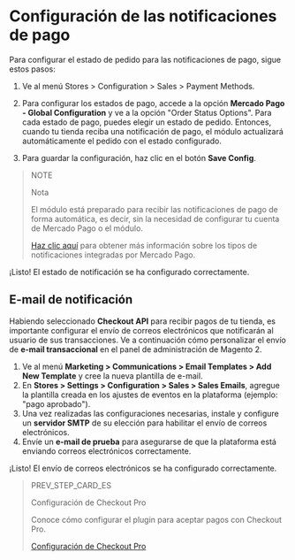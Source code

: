 # Configuración de las notificaciones de pago

Para configurar el estado de pedido para las notificaciones de pago, sigue estos pasos:

1. Ve al menú Stores > Configuration > Sales > Payment Methods.

2. Para configurar los estados de pago, accede a la opción **Mercado Pago - Global Configuration** y ve a la opción "Order Status Options". 
Para cada estado de pago, puedes elegir un estado de pedido. Entonces, cuando tu tienda reciba una notificación de pago, el módulo actualizará automáticamente el pedido con el estado configurado. 

3. Para guardar la configuración, haz clic en el botón **Save Config**.

> NOTE
>
> Nota
>
> El módulo está preparado para recibir las notificaciones de pago de forma automática, es decir, sin la necesidad de configurar tu cuenta de Mercado Pago o el módulo.
> 
> [Haz clic aquí](https://www.mercadopago[FAKER][URL][DOMAIN]/developers/es/guides/notifications/introduction) para obtener más información sobre los tipos de notificaciones integradas por Mercado Pago.

¡Listo! El estado de notificación se ha configurado correctamente.

## E-mail de notificación

Habiendo seleccionado **Checkout API** para recibir pagos de tu tienda, es importante configurar el envío de correos electrónicos que notificarán al usuario de sus transacciones. Ve a continuación cómo personalizar el envío de **e-mail transaccional** en el panel de administración de Magento 2.

1. Ve al menú **Marketing > Communications > Email Templates > Add New Template** y cree la nueva plantilla de e-mail.
2. En **Stores > Settings > Configuration > Sales > Sales Emails**, agregue la plantilla creada en los ajustes de eventos en la plataforma (ejemplo: "pago aprobado").
3. Una vez realizadas las configuraciones necesarias, instale y configure un **servidor SMTP** de su elección para habilitar el envío de correos electrónicos.
4. Envíe un **e-mail de prueba** para asegurarse de que la plataforma está enviando correos electrónicos correctamente.

¡Listo! El envío de correos electrónicos se ha configurado correctamente.

> PREV_STEP_CARD_ES
>
> Configuración de Checkout Pro
>
> Conoce cómo configurar el plugin para aceptar pagos con Checkout Pro.
>
> [Configuración de Checkout Pro](https://www.mercadopago[FAKER][URL][DOMAIN]/developers/es/guides/plugins/magento-two/checkout-pro-configuration)